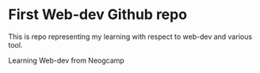 # First Web-dev Github repo

This is repo representing my learning with respect to web-dev and various tool.

Learning Web-dev from Neogcamp